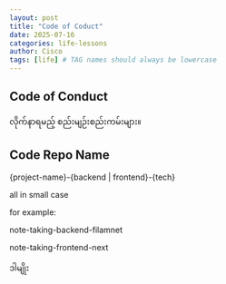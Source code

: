 ```yaml
---
layout: post
title: "Code of Coduct"
date: 2025-07-16
categories: life-lessons
author: Cisco
tags: [life] # TAG names should always be lowercase
---
```



## Code of Conduct 


လိုက်နာရမည့် စည်းမျဉ်းစည်းကမ်းများ။


## Code Repo Name 

{project-name}-{backend | frontend}-{tech}

all in small case

for example:

note-taking-backend-filamnet

note-taking-frontend-next

ဒါမျိုး